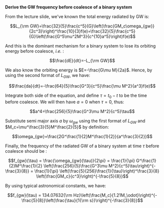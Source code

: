 __Derive the GW frequency before coalesce of a binary system__

From the lecture slide, we've known the total energy radiated by GW is:

$$L_{\rm GW}=\frac{32}{5}\frac{c^5}{G}\left(\frac{GM_c\omega_{gw}}{2c^3}\right)^\frac{10}{3}f(e)=\frac{32}{5}\frac{c^5}{G}\left(\frac{G^5\mu^2M^3}{c^{10}a^5}\right)f(e)$$

And this is the dominant mechanism for a binary system to lose its orbiting energy before coalesce, _i.e._ :

$$\frac{dE}{dt}=-L_{\rm GW}$$

We also know the orbiting energy is $E=-\frac{G\mu M}{2a}$. Hence, by using the second format of $L_{GW}$, we have:

$$\frac{da}{dt}=-\frac{64}{5}\frac{G^3}{c^5}\frac{\mu M^2}{a^3}f(e)$$

Integrate both side of the equation, and define $\tau=t_0-t$ to be the time before coalesce. We will then have $a=0$ when $\tau=0$, thus:

$$a^4=\frac{256}{5}\frac{G^3\mu M^2}{c^5}\tau$$

Substitute semi major axis $a$ by $\omega_{gw}$ using the first format of $L_{GW}$ and $M_c=\mu^\frac{3}{5}M^\frac{2}{5}$ by definition:

$$\omega_{gw}=\frac{2G^\frac{1}{2}M^\frac{1}{2}}{a^\frac{3}{2}}$$

Finally, the frequency of the radiated GW of a binary system at time $\tau$ before coalesce should be :

$$f_{gw}(\tau) = \frac{\omega_{gw}(\tau)}{2\pi} = \frac{1}{\pi} G^\frac{1}{2}M^\frac{1}{2} \left(\frac{256}{5}\frac{G^3\mu M^2}{c^5}\tau\right)^{-\frac{3}{8}} = \frac{1}{\pi} \left(\frac{5}{256}\frac{1}{\tau}\right)^\frac{3}{8} \left(\frac{GM_c}{c^3}\right)^{-\frac{5}{8}}$$

By using typical astronomical constants, we have:

$$f_{gw}(\tau) = 134.07632{\rm Hz}\left(\frac{M_c}{1.21M_\odot}\right)^{-\frac{5}{8}}\left(\frac{\tau}{1{\rm s}}\right)^{-\frac{3}{8}}$$